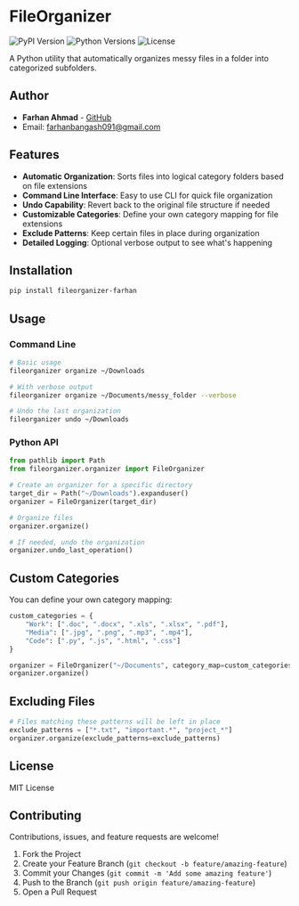 # FileOrganizer

![PyPI Version](https://img.shields.io/pypi/v/fileorganizer-farhan)
![Python Versions](https://img.shields.io/pypi/pyversions/fileorganizer-farhan)
![License](https://img.shields.io/pypi/l/fileorganizer-farhan)

A Python utility that automatically organizes messy files in a folder into categorized subfolders.

## Author

- **Farhan Ahmad** - [GitHub](https://github.com/Farhanahmad-kust)
- Email: farhanbangash091@gmail.com

## Features

- **Automatic Organization**: Sorts files into logical category folders based on file extensions
- **Command Line Interface**: Easy to use CLI for quick file organization
- **Undo Capability**: Revert back to the original file structure if needed
- **Customizable Categories**: Define your own category mapping for file extensions
- **Exclude Patterns**: Keep certain files in place during organization
- **Detailed Logging**: Optional verbose output to see what's happening

## Installation

```bash
pip install fileorganizer-farhan
```

## Usage

### Command Line

```bash
# Basic usage
fileorganizer organize ~/Downloads

# With verbose output
fileorganizer organize ~/Documents/messy_folder --verbose

# Undo the last organization
fileorganizer undo ~/Downloads
```

### Python API

```python
from pathlib import Path
from fileorganizer.organizer import FileOrganizer

# Create an organizer for a specific directory
target_dir = Path("~/Downloads").expanduser()
organizer = FileOrganizer(target_dir)

# Organize files
organizer.organize()

# If needed, undo the organization
organizer.undo_last_operation()
```

## Custom Categories

You can define your own category mapping:

```python
custom_categories = {
    "Work": [".doc", ".docx", ".xls", ".xlsx", ".pdf"],
    "Media": [".jpg", ".png", ".mp3", ".mp4"],
    "Code": [".py", ".js", ".html", ".css"]
}

organizer = FileOrganizer("~/Documents", category_map=custom_categories)
organizer.organize()
```

## Excluding Files

```python
# Files matching these patterns will be left in place
exclude_patterns = ["*.txt", "important.*", "project_*"]
organizer.organize(exclude_patterns=exclude_patterns)
```

## License

MIT License

## Contributing

Contributions, issues, and feature requests are welcome!

1. Fork the Project
2. Create your Feature Branch (`git checkout -b feature/amazing-feature`)
3. Commit your Changes (`git commit -m 'Add some amazing feature'`)
4. Push to the Branch (`git push origin feature/amazing-feature`)
5. Open a Pull Request